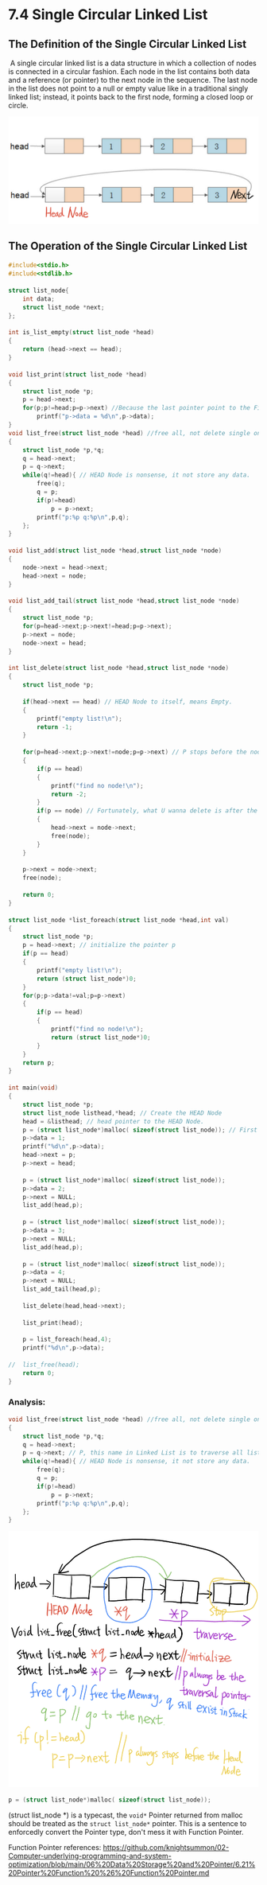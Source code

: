 # 7.4 Single Circular Linked List



## The Definition of the Single Circular Linked List

​	A single circular linked list is a data structure in which a collection of nodes is connected in a circular fashion. Each node in the list contains both data and a reference (or pointer) to the next node in the sequence. The last node in the list does not point to a null or empty value like in a traditional singly linked list; instead, it points back to the first node, forming a closed loop or circle.

![01](https://github.com/knightsummon/02-Computer-underlying-programming-and-system-optimization/blob/main/07%20Embedded%20Data%20Structures%20and%20Linux%20Kernel%20Object%20Orientation/7.4%20Single%20Circular%20Linked%20List.assets/01.jpg)

## The Operation of the Single Circular Linked List

```c
#include<stdio.h>
#include<stdlib.h>

struct list_node{
	int data;
	struct list_node *next;
};

int is_list_empty(struct list_node *head)
{
	return (head->next == head);
}

void list_print(struct list_node *head)
{
	struct list_node *p;
	p = head->next;
	for(p;p!=head;p=p->next) //Because the last pointer point to the First Node.
		printf("p->data = %d\n",p->data);
}
void list_free(struct list_node *head) //free all, not delete single one.
{
	struct list_node *p,*q;
	q = head->next;
	p = q->next;
	while(q!=head){ // HEAD Node is nonsense, it not store any data.
		free(q);
		q = p;
		if(p!=head)
			p = p->next;
		printf("p:%p q:%p\n",p,q);		
	};
}

void list_add(struct list_node *head,struct list_node *node)
{
	node->next = head->next;
	head->next = node;		
}

void list_add_tail(struct list_node *head,struct list_node *node)
{
	struct list_node *p;
	for(p=head->next;p->next!=head;p=p->next);
	p->next = node;
 	node->next = head;		
}

int list_delete(struct list_node *head,struct list_node *node)
{
	struct list_node *p; 
	
	if(head->next == head) // HEAD Node to itself, means Empty.
	{
		printf("empty list!\n");
		return -1;
	}
	
	for(p=head->next;p->next!=node;p=p->next) // P stops before the node waiting delete.
	{
		if(p == head)
		{
			printf("find no node!\n");
			return -2;
		}
		if(p == node) // Fortunately, what U wanna delete is after the Head Node
		{
			head->next = node->next;
			free(node);
		}
	}
	
	p->next = node->next;				
	free(node);	
	
	return 0;
}

struct list_node *list_foreach(struct list_node *head,int val)
{
	struct list_node *p;
	p = head->next; // initialize the pointer p
	if(p == head)
	{
		printf("empty list!\n");
		return (struct list_node*)0;
	} 
	for(p;p->data!=val;p=p->next)
	{
		if(p == head)
		{
			printf("find no node!\n");
			return (struct list_node*)0; 
		}
	}
	return p;
} 

int main(void)
{
	struct list_node *p;
	struct list_node listhead,*head; // Create the HEAD Node
	head = &listhead; // head pointer to the HEAD Node.
	p = (struct list_node*)malloc( sizeof(struct list_node)); // First Valid Node
	p->data = 1;
	printf("%d\n",p->data);
	head->next = p;
	p->next = head;
	
	p = (struct list_node*)malloc( sizeof(struct list_node));
	p->data = 2;
	p->next = NULL;
	list_add(head,p);	
	
	p = (struct list_node*)malloc( sizeof(struct list_node));
	p->data = 3;
	p->next = NULL;
	list_add(head,p);	

	p = (struct list_node*)malloc( sizeof(struct list_node));
	p->data = 4;
	p->next = NULL;
	list_add_tail(head,p);
	
	list_delete(head,head->next);
		
	list_print(head);
	
	p = list_foreach(head,4);
	printf("%d\n",p->data);	

//	list_free(head);
	return 0;
} 
```

### Analysis:

```c
void list_free(struct list_node *head) //free all, not delete single one.
{
	struct list_node *p,*q;
	q = head->next;
	p = q->next; // P, this name in Linked List is to traverse all list.
	while(q!=head){ // HEAD Node is nonsense, it not store any data.
		free(q);
		q = p;
		if(p!=head)
			p = p->next;
		printf("p:%p q:%p\n",p,q);		
	};
}
```

![02](https://github.com/knightsummon/02-Computer-underlying-programming-and-system-optimization/blob/main/07%20Embedded%20Data%20Structures%20and%20Linux%20Kernel%20Object%20Orientation/7.4%20Single%20Circular%20Linked%20List.assets/02.jpg)

```c
p = (struct list_node*)malloc( sizeof(struct list_node)); 
```

(struct list_node *) is a typecast, the `void*` Pointer returned from malloc should be treated as the `struct list_node*` pointer. This is a sentence to enforcedly convert the Pointer type, don't mess it with Function Pointer.

Function Pointer references: https://github.com/knightsummon/02-Computer-underlying-programming-and-system-optimization/blob/main/06%20Data%20Storage%20and%20Pointer/6.21%20Pointer%20Function%20%26%20Function%20Pointer.md

